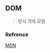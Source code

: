 ## DOM
> 문서 객체 모델


### Refrence
[MDN](https://developer.mozilla.org/ko/docs/Web/API/Document_Object_Model/Introduction)